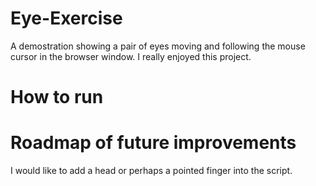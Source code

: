 # Eye-Exercise

A demostration showing a pair of eyes moving and following the mouse cursor in the browser window. I really enjoyed this project.

# How to run

# Roadmap of future improvements

I would like to add a head or perhaps a pointed finger into the script.
